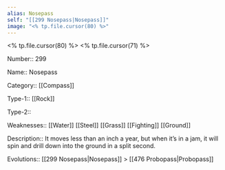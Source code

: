 ```yaml
---
alias: Nosepass
self: "[[299 Nosepass|Nosepass]]"
image: "<% tp.file.cursor(80) %>"
---
```


<% tp.file.cursor(80) %>
<% tp.file.cursor(71) %>

Number:: 299

Name:: Nosepass

Category:: [[Compass]]

Type-1:: [[Rock]]

Type-2:: 

Weaknesses:: [[Water]] [[Steel]] [[Grass]] [[Fighting]] [[Ground]]

Description:: It moves less than an inch a year, but when it’s in a jam, it will spin and drill down into the ground in a split second.

Evolutions:: [[299 Nosepass|Nosepass]] > [[476 Probopass|Probopass]]
